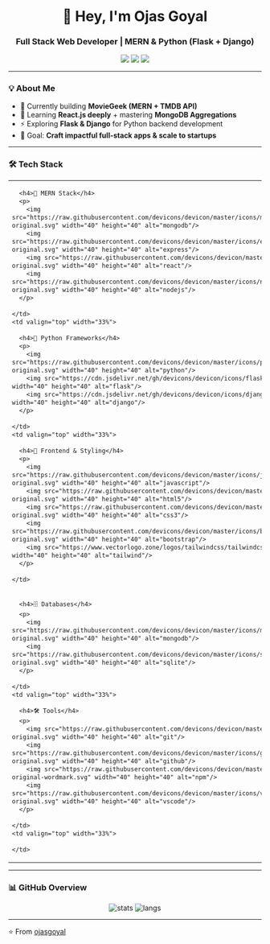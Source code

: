 <h1 align="center">👋 Hey, I'm Ojas Goyal</h1>
<h3 align="center">Full Stack Web Developer | MERN & Python (Flask + Django)</h3>

<p align="center">
  <a href="https://twitter.com/ojasgoyalx"><img src="https://img.shields.io/badge/Twitter-%231DA1F2.svg?&style=for-the-badge&logo=twitter&logoColor=white" /></a>
  <a href="https://www.linkedin.com/in/ojasgoyalx/"><img src="https://img.shields.io/badge/LinkedIn-%230077B5.svg?&style=for-the-badge&logo=linkedin&logoColor=white" /></a>
  <a href="https://instagram.com/ojasgoyalx"><img src="https://img.shields.io/badge/Instagram-%23E4405F.svg?&style=for-the-badge&logo=instagram&logoColor=white" /></a>
</p>

---

### 💡 About Me
- 🔭 Currently building **MovieGeek (MERN + TMDB API)**  
- 🌱 Learning **React.js deeply** + mastering **MongoDB Aggregations**  
- ⚡ Exploring **Flask & Django** for Python backend development  
- 🎯 Goal: **Craft impactful full-stack apps & scale to startups**

---

### 🛠️ Tech Stack

<table>
  <tr>
    <td valign="top" width="33%">
      
      <h4>🚀 MERN Stack</h4>
      <p>
        <img src="https://raw.githubusercontent.com/devicons/devicon/master/icons/mongodb/mongodb-original.svg" width="40" height="40" alt="mongodb"/>
        <img src="https://raw.githubusercontent.com/devicons/devicon/master/icons/express/express-original.svg" width="40" height="40" alt="express"/>
        <img src="https://raw.githubusercontent.com/devicons/devicon/master/icons/react/react-original.svg" width="40" height="40" alt="react"/>
        <img src="https://raw.githubusercontent.com/devicons/devicon/master/icons/nodejs/nodejs-original.svg" width="40" height="40" alt="nodejs"/>
      </p>
      
    </td>
    <td valign="top" width="33%">
      
      <h4>🐍 Python Frameworks</h4>
      <p>
        <img src="https://raw.githubusercontent.com/devicons/devicon/master/icons/python/python-original.svg" width="40" height="40" alt="python"/>
        <img src="https://cdn.jsdelivr.net/gh/devicons/devicon/icons/flask/flask-original.svg" width="40" height="40" alt="flask"/>
        <img src="https://cdn.jsdelivr.net/gh/devicons/devicon/icons/django/django-plain.svg" width="40" height="40" alt="django"/>
      </p>
      
    </td>
    <td valign="top" width="33%">
      
      <h4>🎨 Frontend & Styling</h4>
      <p>
        <img src="https://raw.githubusercontent.com/devicons/devicon/master/icons/javascript/javascript-original.svg" width="40" height="40" alt="javascript"/>
        <img src="https://raw.githubusercontent.com/devicons/devicon/master/icons/html5/html5-original.svg" width="40" height="40" alt="html5"/>
        <img src="https://raw.githubusercontent.com/devicons/devicon/master/icons/css3/css3-original.svg" width="40" height="40" alt="css3"/>
        <img src="https://raw.githubusercontent.com/devicons/devicon/master/icons/bootstrap/bootstrap-original.svg" width="40" height="40" alt="bootstrap"/>
        <img src="https://www.vectorlogo.zone/logos/tailwindcss/tailwindcss-icon.svg" width="40" height="40" alt="tailwind"/>
      </p>
      
    </td>
  </tr>
  <tr>
    <td valign="top" width="33%">
      
      <h4>🗄️ Databases</h4>
      <p>
        <img src="https://raw.githubusercontent.com/devicons/devicon/master/icons/mongodb/mongodb-original.svg" width="40" height="40" alt="mongodb"/>
        <img src="https://raw.githubusercontent.com/devicons/devicon/master/icons/sqlite/sqlite-original.svg" width="40" height="40" alt="sqlite"/>
      </p>
      
    </td>
    <td valign="top" width="33%">
      
      <h4>🛠️ Tools</h4>
      <p>
        <img src="https://raw.githubusercontent.com/devicons/devicon/master/icons/git/git-original.svg" width="40" height="40" alt="git"/>
        <img src="https://raw.githubusercontent.com/devicons/devicon/master/icons/github/github-original.svg" width="40" height="40" alt="github"/>
        <img src="https://raw.githubusercontent.com/devicons/devicon/master/icons/npm/npm-original-wordmark.svg" width="40" height="40" alt="npm"/>
        <img src="https://raw.githubusercontent.com/devicons/devicon/master/icons/vscode/vscode-original.svg" width="40" height="40" alt="vscode"/>
      </p>
      
    </td>
    <td valign="top" width="33%">
      
    </td>
  </tr>
</table>

---

### 📊 GitHub Overview
<p align="center">
  <img src="https://github-readme-stats.vercel.app/api?username=ojasgoyal&show_icons=true&theme=tokyonight" alt="stats" height="160"/>
  <img src="https://github-readme-stats.vercel.app/api/top-langs?username=ojasgoyal&layout=compact&theme=tokyonight" alt="langs" height="160"/>
</p>

---

⭐️ From [ojasgoyal](https://github.com/ojasgoyal)
